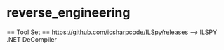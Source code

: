 # reverse_engineering
== Tool Set ==
https://github.com/icsharpcode/ILSpy/releases --> ILSPY .NET DeCompiler
